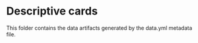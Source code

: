 # Descriptive cards

This folder contains the data artifacts generated by the data.yml metadata file.